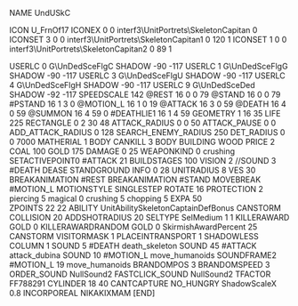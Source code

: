 NAME 			UndUSkC

ICON 			U_FrnOf17
ICONEX 0 0 interf3\UnitPortrets\SkeletonCapitan 0
ICONSET 3 0 0 interf3\UnitPortrets\SkeletonCapitan1 0 120 1
ICONSET 1 0 0 interf3\UnitPortrets\SkeletonCapitan2 0 89 1

USERLC 			0 G\UnDedSceFlgC SHADOW -90 -117
USERLC 			1 G\UnDedSceFlgG SHADOW -90 -117
USERLC 			3 G\UnDedSceFlgU SHADOW -90 -117
USERLC 			4 G\UnDedSceFlgH SHADOW -90 -117
USERLC 			9 G\UnDedSceDed SHADOW -92 -117
SPEEDSCALE 142
@REST      		16 0 0 79
@STAND     		16 0 0 79
#PSTAND    		16 1 3 0
@MOTION_L  		16 1 0 19
@ATTACK    		16 3 0 59
@DEATH     		16 4 0 59
@SUMMON     		16 4 59 0 
#DEATHLIE1 		16 1 4 59
GEOMETRY    		1 16 35
LIFE     		225
RECTANGLE 		0 2 30 48
ATTACK_RADIUS 		0 0 50
ATTACK_PAUSE 		0 0
ADD_ATTACK_RADIUS 	0 128
SEARCH_ENEMY_RADIUS 	250
DET_RADIUS 		0 0 7000
MATHERIAL 		1 BODY
CANKILL 3 BODY BUILDING WOOD
PRICE 			2 COAL 100 GOLD 175
DAMAGE      		0 25
WEAPONKIND 		0 crushing
SETACTIVEPOINT0		#ATTACK 21 
BUILDSTAGES 		100
VISION 			2
//SOUND 			3 #DEATH DEASE
STANDGROUND
INFO 			0 28
UNITRADIUS 		8
VES 			30
BREAKANIMATION 		#REST
BREAKANIMATION 		#STAND
MOVEBREAK 		#MOTION_L
MOTIONSTYLE 		SINGLESTEP
ROTATE 			16
PROTECTION 		2 piercing 5 magical 0 crushing 5 chopping 5
EXPA 			50	
ZPOINTS	22 22
ABILITY 		UnitAbilitySkeletonCaptainDefBonus
CANSTORM
COLLISION 20
ADDSHOTRADIUS 20
SELTYPE SelMedium 1 1
KILLERAWARD             GOLD 0
KILLERAWARDRANDOM       GOLD 0
SkirmishAwardPercent 25
CANSTORM
VISITORMASK 1
PLACEINTRANSPORT 1
SHADOWLESS
COLUMN 1
SOUND 5 #DEATH death_skeleton
SOUND 45 #ATTACK attack_dubina
SOUND 10 #MOTION_L move_humanoids
SOUNDFRAME2 #MOTION_L 19 move_humanoids
BRANDOMPOS 3
BRANDOMSPEED 3
ORDER_SOUND NullSound2
FASTCLICK_SOUND NullSound2
TFACTOR FF788291
CYLINDER 18 40
CANTCAPTURE
NO_HUNGRY
ShadowScaleX 0.8
INCORPOREAL
NIKAKIXMAM
[END]
